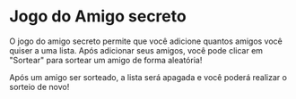 # Jogo do Amigo secreto
O jogo do amigo secreto permite que você adicione quantos amigos você quiser a uma lista. Após adicionar seus amigos, você pode clicar em "Sortear" para sortear um amigo de forma aleatória!

Após um amigo ser sorteado, a lista será apagada e você poderá realizar o sorteio de novo!
